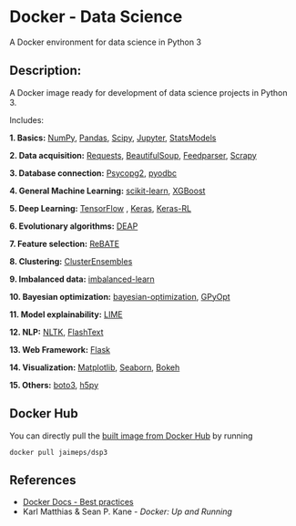 # Docker - Data Science
A Docker environment for data science in Python 3

## Description:
A Docker image ready for development of data science projects in Python 3. 

Includes: 

**1. Basics:** [NumPy](http://www.numpy.org/), [Pandas](http://pandas.pydata.org/), [Scipy](https://www.scipy.org/), [Jupyter](http://jupyter.org/), [StatsModels](http://www.statsmodels.org/) 

**2. Data acquisition:** [Requests](http://docs.python-requests.org/en/master/), [BeautifulSoup](https://www.crummy.com/software/BeautifulSoup/), [Feedparser](http://pythonhosted.org/feedparser/), [Scrapy](http://scrapy.org/) 

**3. Database connection:** [Psycopg2](http://initd.org/psycopg/), [pyodbc](http://mkleehammer.github.io/pyodbc/) 

**4. General Machine Learning:** [scikit-learn](http://scikit-learn.org/stable/), [XGBoost](https://xgboost.readthedocs.io/en/latest/) 

**5. Deep Learning:** [TensorFlow](https://www.tensorflow.org/) , [Keras](http://keras.io/), [Keras-RL](https://keras-rl.readthedocs.io/en/latest/) 

**6. Evolutionary algorithms:** [DEAP](https://deap.readthedocs.io/en/master/) 

**7. Feature selection:** [ReBATE](https://epistasislab.github.io/scikit-rebate/) 

**8. Clustering:** [ClusterEnsembles](https://pypi.python.org/pypi/Cluster_Ensembles/1.16) 

**9. Imbalanced data:** [imbalanced-learn](http://contrib.scikit-learn.org/imbalanced-learn/stable/) 

**10. Bayesian optimization:** [bayesian-optimization](https://github.com/fmfn/BayesianOptimization), [GPyOpt](https://github.com/SheffieldML/GPyOpt) 

**11. Model explainability:** [LIME](https://github.com/marcotcr/lime) 

**12. NLP:** [NLTK](http://www.nltk.org/), [FlashText](https://github.com/vi3k6i5/flashtext) 

**13. Web Framework:** [Flask](http://flask.pocoo.org/) 

**14. Visualization:** [Matplotlib](http://matplotlib.org/), [Seaborn](https://stanford.edu/~mwaskom/software/seaborn/), [Bokeh](http://bokeh.pydata.org/en/latest/) 

**15. Others:** [boto3](https://boto3.readthedocs.io/en/latest/), [h5py](http://www.h5py.org/) 

## Docker Hub

You can directly pull the [built image from Docker Hub](https://hub.docker.com/r/jaimeps/dsp3/) by running
```
docker pull jaimeps/dsp3
```

## References
- [Docker Docs - Best practices](https://docs.docker.com/engine/userguide/eng-image/dockerfile_best-practices/)
- Karl Matthias & Sean P. Kane - *Docker: Up and Running*